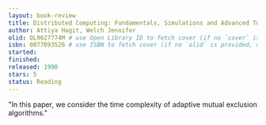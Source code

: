 ```yaml
---
layout: book-review
title: Distributed Computing: Fundamentals, Simulations and Advanced Topics
author: Attiya Hagit, Welch Jennifer
olid: OL9627774M # use Open Library ID to fetch cover (if no `cover` is provided)
isbn: 0077093526 # use ISBN to fetch cover (if no `olid` is provided, dashes are optional)
started: 
finished: 
released: 1998
stars: 5
status: Reading
---
```


"In this paper, we consider the time complexity of adaptive mutual exclusion algorithms."
